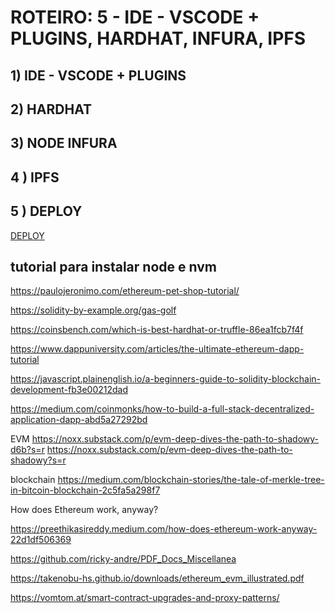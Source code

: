 
# ROTEIRO: 5 - IDE - VSCODE + PLUGINS, HARDHAT, INFURA, IPFS


## 1) IDE - VSCODE + PLUGINS

## 2) HARDHAT 


## 3) NODE INFURA


## 4 ) IPFS

## 5 ) DEPLOY
 
 [DEPLOY](deploy.gif)

## tutorial para instalar node e nvm 
https://paulojeronimo.com/ethereum-pet-shop-tutorial/


https://solidity-by-example.org/gas-golf

https://coinsbench.com/which-is-best-hardhat-or-truffle-86ea1fcb7f4f

https://www.dappuniversity.com/articles/the-ultimate-ethereum-dapp-tutorial

https://javascript.plainenglish.io/a-beginners-guide-to-solidity-blockchain-development-fb3e00212dad

https://medium.com/coinmonks/how-to-build-a-full-stack-decentralized-application-dapp-abd5a27292bd

EVM 
https://noxx.substack.com/p/evm-deep-dives-the-path-to-shadowy-d6b?s=r
https://noxx.substack.com/p/evm-deep-dives-the-path-to-shadowy?s=r


blockchain 
https://medium.com/blockchain-stories/the-tale-of-merkle-tree-in-bitcoin-blockchain-2c5fa5a298f7

How does Ethereum work, anyway?

https://preethikasireddy.medium.com/how-does-ethereum-work-anyway-22d1df506369


https://github.com/ricky-andre/PDF_Docs_Miscellanea


https://takenobu-hs.github.io/downloads/ethereum_evm_illustrated.pdf


https://vomtom.at/smart-contract-upgrades-and-proxy-patterns/


